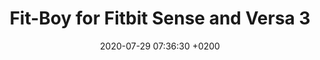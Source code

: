 ---
layout: none

title: Fit-Boy for Fitbit Sense and Versa 3
date:   2020-07-29 07:36:30 +0200

thumbnail: "https://filedn.eu/lwI1LDSpBGNhFdgdym0FqY7/i/thm/fit-boy.jpg"
thumbnail-alt: "Fit-Boy by Morgosus, a clock face themed after the legendary Fallout Pip-Boy"

link: https://gallery.fitbit.com/details/2d38820d-91d8-47a7-947f-0d8a12fa1cbe
link-text: Go to Fitbit Gallery - Fit-Boy by Morgosus

home: false
featured: true

published: true

---
